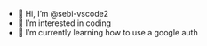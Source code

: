 - 👋 Hi, I’m @sebi-vscode2
- 👀 I’m interested in coding
- 🌱 I’m currently learning how to use a google auth



<!---
sebi-vscode2/sebi-vscode2 is a ✨ special ✨ repository because its `README.md` (this file) appears on your GitHub profile.
You can click the Preview link to take a look at your changes.
--->
